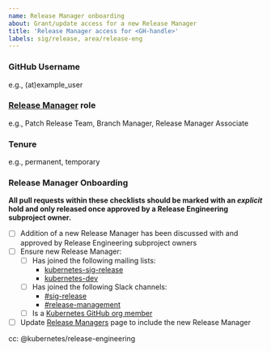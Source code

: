 ```yaml
---
name: Release Manager onboarding
about: Grant/update access for a new Release Manager
title: 'Release Manager access for <GH-handle>'
labels: sig/release, area/release-eng
---
```


### GitHub Username

e.g., (at)example_user

### [Release Manager](/release-managers.md) role

e.g., Patch Release Team, Branch Manager, Release Manager Associate

### Tenure

<!--
Provide reasoning behind the tenure selection here.
For temporary access, we should specify a revocation time AND keep the issue open until the temporary Release Manager has been offboarded.

Examples:
- temporary: Alice is a Release Manager Associate being granted temporary elevated access to execute the Branch Management role. Access should be revoked after the x.y.z-alpha.m release is cut.
- temporary: Carmen is a Release Team Lead being granted Release Manager Associate access to observe Release Management during the x.y release cycle. Access should be revoked once the x.y cycle is complete.
-->
e.g., permanent, temporary

### Release Manager Onboarding

**All pull requests within these checklists should be marked with an _explicit_ hold and only released once approved by a Release Engineering subproject owner.**

- [ ] Addition of a new Release Manager has been discussed with and approved by Release Engineering subproject owners
- [ ] Ensure new Release Manager:
  - [ ] Has joined the following mailing lists:
    - [kubernetes-sig-release](https://groups.google.com/forum/#!forum/kubernetes-sig-release)
    - [kubernetes-dev](https://groups.google.com/forum/#!forum/kubernetes-dev)
  - [ ] Has joined the following Slack channels:
    - [#sig-release](https://kubernetes.slack.com/messages/C2C40FMNF)
    - [#release-management](https://kubernetes.slack.com/messages/CJH2GBF7Y)
  - [ ] Is a [Kubernetes GitHub org member](https://github.com/kubernetes/community/blob/master/community-membership.md#member)
- [ ] Update [Release Managers](/release-managers.md) page to include the new Release Manager

<!-- 
Uncomment the appropriate checklist for the Release Manager role the new candidate will hold.

As you work through the checklist, use the following PRs as guides:
- k/sig-release: https://github.com/kubernetes/sig-release/pull/868
- k/org: https://github.com/kubernetes/org/pull/1440
- k/release: https://github.com/kubernetes/release/pull/950
- k/k8s.io: https://github.com/kubernetes/k8s.io/pull/481
- k/test-infra: https://github.com/kubernetes/test-infra/pull/15465
- k/community: https://github.com/kubernetes/community/pull/4284
-->

<!-- ### Patch Release Team

- [ ] Release Manager has agreed (on this issue) to abide by the guidelines set forth in the
  [Security Release Process](https://git.k8s.io/security/security-release-process.md),
  specifically the embargo on CVE communications
- [ ] Update GitHub teams [(`kubernetes/org`)](https://git.k8s.io/org/config/kubernetes/sig-release/teams.yaml)
  - `milestone-maintainers`
  - `patch-release-team`
  - `release-engineering`
  - `release-managers`
  - `sig-release`
- [ ] Update `OWNERS`
  - `kubernetes/sig-release` `OWNERS_ALIASES`
    - Add entry in the `release-engineering` section
    - Remove entry in the `branch-managers` section
  - `kubernetes/release` `OWNERS_ALIASES`
    - Add entry in the `release-engineering` section
    - Remove entry in the `branch-managers` section
  - `kubernetes/test-infra`
    - Add as reviewer for SIG Release `OWNERS`
- [ ] Update Google Groups/GCP IAM membership [(`kubernetes/k8s.io`)](https://git.k8s.io/k8s.io/groups/groups.yaml)
  - `k8s-infra-release-editors@`
  - `k8s-infra-release-viewers@`
  - `release-managers@`
  - `release-managers-private@`
- [ ] Manually grant permission to post on [kubernetes-announce](https://groups.google.com/forum/#!forum/kubernetes-announce)
- [ ] Manually remove from the [Release Team Google Group](https://groups.google.com/forum/#!forum/kubernetes-release-team)
- [ ] Update Slack `release-managers` User Group [(`kubernetes/community`)](https://git.k8s.io/community/communication/slack-config/sig-release/usergroups.yaml)
- [ ] Manually add to the [#release-private](https://kubernetes.slack.com/archives/GKEA5EL67) Slack channel
-->

<!-- ### Branch Manager

- [ ] Release Manager has agreed (on this issue) to abide by the guidelines set forth in the
  [Security Release Process](https://git.k8s.io/security/security-release-process.md),
  specifically the embargo on CVE communications
- [ ] Update GitHub teams [(`kubernetes/org`)](https://git.k8s.io/org/config/kubernetes/sig-release/teams.yaml)
  - `milestone-maintainers`
  - `release-managers`
  - `release-engineering`
  - `sig-release`
- [ ] Update `OWNERS`
  - `kubernetes/sig-release` `OWNERS_ALIASES`
    - Add entry in the `branch-managers` section
  - `kubernetes/release` `OWNERS_ALIASES`
    - Add entry in the `branch-managers` section
  - `kubernetes/test-infra`
    - Add as reviewer for SIG Release `OWNERS`
- [ ] Update Google Groups/GCP IAM membership [(`kubernetes/k8s.io`)](https://git.k8s.io/k8s.io/groups/groups.yaml)
  - `k8s-infra-release-editors@`
  - `k8s-infra-release-viewers@`
  - `release-managers@`
- [ ] Manually grant permission to post on [kubernetes-announce](https://groups.google.com/forum/#!forum/kubernetes-announce)
- [ ] Manually add to the [Release Team Google Group](https://groups.google.com/forum/#!forum/kubernetes-release-team)
- [ ] Update Slack `release-managers` User Group [(`kubernetes/community`)](https://git.k8s.io/community/communication/slack-config/sig-release/usergroups.yaml)
-->

<!-- ### Release Manager Associate

- [ ] Update GitHub teams [(`kubernetes/org`)](https://git.k8s.io/org/config/kubernetes/sig-release/teams.yaml)
  - `release-engineering`
  - `sig-release`
- [ ] Update Google Groups/GCP IAM membership [(`kubernetes/k8s.io`)](https://git.k8s.io/k8s.io/groups/groups.yaml)
  - `k8s-infra-release-viewers@`
  - `release-managers@`
-->

cc: @kubernetes/release-engineering
